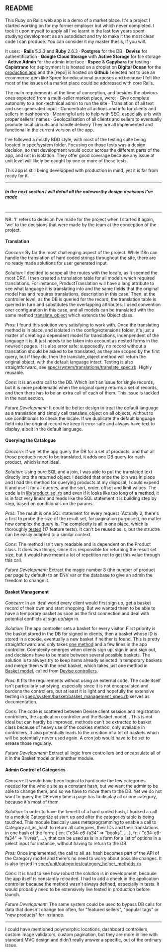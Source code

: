 ## README

This Ruby on Rails web app is a demo of a market place. 
It's a project I started working on for my former employer but which never completed. 
I took it upon myself to apply all I've learnt in the last few years spent studiyng development as an autodidact and try to make it the most clean code I can produce.
You can consider it my master thesis, if you will.

It uses:
  · **Rails** 5.2.3 and **Ruby** 2.6.3
  · **Postgres** for the DB
  · **Devise** for authentification
  · **Google Cloud Storage** with **Active Storage** for file storage
  · **Active Admin** for the admin interface
  · **Rspec** & **Capybara** for testing
  · **Capistrano** for deployment
It is hosted on a droplet on **Digital Ocean** for the [production app](http://ingeniousgeorge.com) and the [repo] is hosted on **Github**
I elected not to use an ecommerce gem like Spree for educational purposes and because I felt like most of the issues of a market place could be addressed with core Rails.

The main requirements at the time of conception, and besides the obvious ones expected from a multi-seller market place, were:
  · Give complete autonomy to a non-technical admin to run the site
  · Translation of all text and user generated input
  · Concentrate all actions and info for clients and sellers in dashboards
  · Meaningful urls to help with SEO, especially urls with proper sellers' names
  · Geolocalisation of all clients and sellers to eventually promote local circuits and handle delivery
They are all implemented and functional in the current version of the app.

I've followed a mostly BDD style, with most of the testing suite being located in spec/system folder.
Focusing on those tests was a design decision, so that development would occur across the different parts of the app, and not in isolation.
They offer good coverage because any issue at unit level will likely be caught by one or more of those tests.

This app is still being developped with production in mind, yet it is far from ready for it. 

---
##### In the next section I will detail all the noteworthy design decisions I've made
#
#
---

NB: 'I' refers to decision I've made for the project when I started it again, 'we' to the decisions that were made by the team at the conception of the project.


#### Translation

*Concern:* By far the most challenging aspect of the project. While I18n can handle the translation of hard coded strings throughout the site, there are no ready made solutions for user generated input.

*Solution:* I decided to scope all the routes with the locale, as it seemed the most DRY. I then created a translation table for all models which required translations. For instance, ProductTranslation will have a lang attribute to see what language it is translating into and the same fields that the original model has and requires translations, description in this case. Then, at the controller level, as the DB is queried for the record, the translation table is queried in turn and substitutes the overlapping attributes. I used convention over configuration in this case, and all models can be translated with the same method [translate_object]() which extends the Object class. 

*Pros:* I found this solution very satisfying to work with. Once the translating method is in place, and isolated in the config/extensions folder, it's just a matter of creating a dependent model for translations, indenpendent of the language it is. It just needs to be taken into account as nested forms in the new/edit pages. It is also error safe: supposedly, no record without a translation should be asked to be translated, as they are scoped by the first query, but if they do, then the translate_object method will return the original object, with the default language intact. Testing is also straightforward, see [spec/system/translations/translate_spec.rb](). Highly reusable.

*Cons:* It is an extra call to the DB. Which isn't an issue for single records, but it is more problematic when the original query returns a set of records, and then there has to be an extra call of each of them. This issue is tackled in the next section.

*Future Development:* It could be better design to treat the default language as a translation and simply call translate_object on all objects, without to use conditionals to check the locale. If we duplicate the default language field into the original record we keep it error safe and always have text to display, albeit in the default language.

#### Querying the Catalogue

*Concern:* If we let the app query the DB for a set of products, and that all those products need to be translated, it adds one DB query for each product, which is not ideal.

*Solution:* Using pure SQL and a join, I was able to put the translated text directly into the returned object. I decided that once the join was in place and I had this method for querying products at my disposal, I could expend it and use it for all queries, and the sort, order, offset and limit values. The code is in [lib/product_sql.rb]() and even if it looks like too long of a method, it is in fact very linear and reads like the SQL statement it is building step by step, based on conditionals on the params. 

*Pros:* The result is one SQL statement for every request (Actually 2, there's a first to probe the size of the result set, for pagination purposes), no matter how complex the query is. The complexity is all in one place, which is thoroughly [tested]() (17 feature tests). It can't be reused as is, but the structre can be easily adapted to a similar context.

*Cons:* The method isn't very readable and is dependent on the Product class. It does two things, since it is responsible for returning the result set size, but it would have meant a lot of repetition not to get this value through this call.

*Future Development:* Extract the magic number 8 (the number of product per page by default) to an ENV var or the database to give an admin the freedom to change it.

#### Basket Management

*Concern:* In an ideal world every client would first sign up, get a basket record of their own and start shopping. But we wanted them to be able to have a temporary basket as soon as the first connection and deal with potential conflicts at sign up/sign in.

*Solution:* The app controller sets a basket for every visitor. First priority is the basket stored in the DB for signed in clients, then a basket whose ID is stored in a cookie, eventually a new basket if neither is found. This is pretty straightforward and only takes [one method]() and a few lines in the app controller. Complexity emerges when clients sign up, sign in and sign out, and decisions have to be made between several possible baskets. The solution is to always try to keep items already selected in temporary baskets and merge them with the next basket, which takes just one method in [Basket model](), called from [Devise controllers]().

*Pros:* It fits the requirements without using an external code. The code itself isn't particularly satisfying, especially since it is not encapsulated and burdens the controllers, but at least it is light and hopefully the extensive testing in [spec/system/basket/basket_management_spec.rb]() serves as documentation.

*Cons:* The code is scattered between Devise client session and registration controllers, the application controller and the Basket model... This is not ideal but can hardly be improved, methods can't be extracted to basket class because of heavy use of the cookies method, only available in controllers. It also potentially leads to the creation of a lot of baskets which will be potentially never used again. A cron job would have to be set to erease those regularly.

*Future Development:* Extract all logic from controllers and encapsulate all of it in the Basket model or in another module.

#### Admin Control of Categories

*Concern:* It would have been logical to hard code the few categories needed for the whole site as a constant hash, but we want the admin to be able to change them, and so we have to move them to the DB. Yet we do not want to query the DB every time a page has to display all or one category, because it's most of them.

*Solution:* In order to have the benefit of a hard coded hash, I hooked a call to a module [Categorize]() at start up and after the categories table is being touched. This module basically uses metaprogramming to enable a call to Category.all_as_hash to return all categoies, their IDs and their translations in one hash of the form: { en: {"c34-e6-fa34" => "books", ... }, fr: { "c34-e6-fa34" => "livres", ...}, that can be used as is in a form for a list of options in a select input for instance, without having to return to the DB.

*Pros:* Once implemented, the call to all_as_hash becomes part of the API of the Category model and there's no need to worry about possible changes. It is also tested in [spec/unit/categories/category_helper_methods.rb]().

*Cons:* It is hard to see how robust the solution is in development, because the app itself is constantly reloaded. I had to add a check in the application controller because the method wasn't always defined, especially in tests. It would probably need to be extensively live tested in production before launch. 

*Future Development:* The same system could be used to bypass DB calls for data that doesn't change too often, for "featured sellers", "popular tags" or "new products" for instance.  

---

I could have mentioned polymorphic locations, dashboard controllers, custom image validators, custom pagination, but they are more in line with standard MVC design and didn't really answer a specific, out of the ordinary issue.